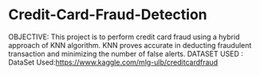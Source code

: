 # Credit-Card-Fraud-Detection
OBJECTIVE:
This project is to perform credit card fraud using a hybrid approach of KNN algorithm. KNN proves accurate in deducting fraudulent transaction and minimizing the number of false alerts.
DATASET USED :
DataSet Used:https://www.kaggle.com/mlg-ulb/creditcardfraud
